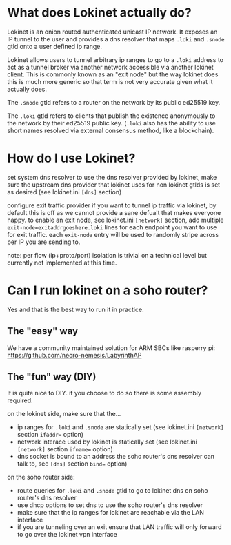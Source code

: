 # What does Lokinet actually do?

Lokinet is an onion routed authenticated unicast IP network. It exposes an IP tunnel to the user and provides a dns resolver that maps `.loki` and `.snode` gtld onto a user defined ip range.

Lokinet allows users to tunnel arbitrary ip ranges to go to a `.loki` address to act as a tunnel broker via another network accessible via another lokinet client. This is commonly known as an "exit node" but the way lokinet does this is much more generic so that term is not very accurate given what it actually does.

The `.snode` gtld refers to a router on the network by its public ed25519 key.

The `.loki` gtld refers to clients that publish the existence anonymously to the network by their ed25519 public key. (`.loki` also has the ability to use short names resolved via external consensus method, like a blockchain).

# How do I use Lokinet?

set system dns resolver to use the dns resolver provided by lokinet, make sure the upstream dns provider that lokinet uses for non lokinet gtlds is set as desired (see lokinet.ini `[dns]` section)

configure exit traffic provider if you want to tunnel ip traffic via lokinet, by default this is off as we cannot provide a sane defualt that makes everyone happy. to enable an exit node, see lokinet.ini `[network]` section, add multiple `exit-node=exitaddrgoeshere.loki` lines for each endpoint you want to use for exit traffic. each `exit-node` entry will be used to randomly stripe across per IP you are sending to. 

note: per flow (ip+proto/port) isolation is trivial on a technical level but currently not implemented at this time.

# Can I run lokinet on a soho router?

Yes and that is the best way to run it in practice. 

## The "easy" way

We have a community maintained solution for ARM SBCs like rasperry pi: https://github.com/necro-nemesis/LabyrinthAP

## The "fun" way (DIY)

It is quite nice to DIY. if you choose to do so there is some assembly required:

on the lokinet side, make sure that the...

* ip ranges for `.loki` and `.snode` are statically set (see lokinet.ini `[network]` section `ifaddr=` option)
* network interace used by lokinet is statically set (see lokinet.ini `[network]` section `ifname=` option)
* dns socket is bound to an address the soho router's dns resolver can talk to, see `[dns]` section `bind=` option) 

on the soho router side:

* route queries for `.loki` and `.snode` gtld to go to lokinet dns on soho router's dns resolver
* use dhcp options to set dns to use the soho router's dns resolver
* make sure that the ip ranges for lokinet are reachable via the LAN interface 
* if you are tunneling over an exit ensure that LAN traffic will only forward to go over the lokinet vpn interface
